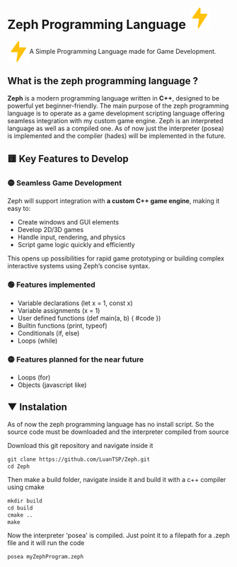 # Zeph Programming Language <img src="./zeph.svg" width=50px>

<div style="display: flex; align-items: center">
<img src="./zeph.svg" width=50px> A Simple Programming Language made for Game Development.
</div>

## What is the zeph programming language ?

**Zeph** is a modern programming language written in **C++**, designed to be powerful yet beginner-friendly. The main purpose of the zeph programming language is to operate as a game development scripting language offering seamless integration with my custom game engine. Zeph is an interpreted language as well as a compiled one. As of now just the interpreter (posea) is implemented and the compiler (hades) will be implemented in the future.

## 🟨 Key Features to Develop

### 🟡 Seamless Game Development

Zeph will support integration with **a custom C++ game engine**, making it easy to:

- Create windows and GUI elements  
- Develop 2D/3D games  
- Handle input, rendering, and physics  
- Script game logic quickly and efficiently  

This opens up possibilities for rapid game prototyping or building complex interactive systems using Zeph’s concise syntax.

### 🟢 Features implemented
- Variable declarations (let x = 1, const x)
- Variable assignments (x = 1)
- User defined functions (def main(a, b) { #code })
- Builtin functions (print, typeof)
- Conditionals (if, else)
- Loops (while)

### 🟡 Features planned for the near future
- Loops (for)
- Objects (javascript like)

## ▼ Instalation

As of now the zeph programming language has no install script. So the source code must be downloaded and the interpreter compiled from source

Download this git repository and navigate inside it
```
git clone https://github.com/LuanTSP/Zeph.git
cd Zeph
```

Then make a build folder, navigate inside it and build it with a c++ compiler using cmake
```
mkdir build
cd build
cmake ..
make
```

Now the interpreter 'posea' is compiled. Just point it to a filepath for a .zeph file and it will run the code
```
posea myZephProgram.zeph
```